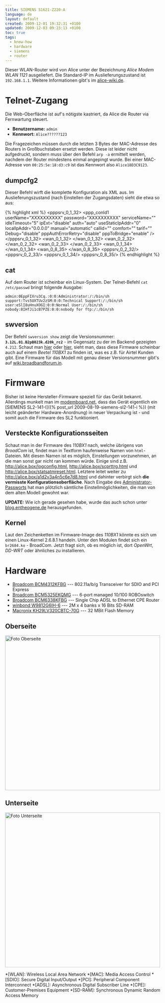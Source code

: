 ```yaml
---
title: SIEMENS S1621-Z220-A
language: de
layout: default
created: 2009-12-01 19:32:31 +0100
updated: 2009-12-03 09:23:13 +0100
toc: true
tags:
  - know-how
  - hardware
  - siemens
  - router
---
```

Dieser WLAN-Router wird von Alice unter der Bezeichnung *Alice Modem WLAN 1121* ausgeliefert. Die Standard-IP im
Auslieferungszustand ist `192.168.1.1`. Weitere Informationen gibt's im [alice-wiki.de](http://www.alice-wiki.de/Alice_Modem_1121_WLAN).


Telnet-Zugang
=============

Die Web-Oberfläche ist auf's nötigste kastriert, da Alice die Router via Fernwartung steuert.

* **Benutzername:** `admin`
* **Kennwort:** `Alice??????123`

Die Fragezeichen müssen durch die letzten 3 Bytes der MAC-Adresse des Routers in Großbuchstaben ersetzt werden.
Diese ist leider nicht aufgedruckt, sondern muss über den Befehl `arp -a` ermittelt werden, nachdem der Router
mindestens einmal angepingt wurde. Bei einer MAC-Adresse von `00:25:5e:18:d3:c9` ist das Kennwort also `Alice18D3C9123`.


dumpcfg2
--------

Dieser Befehl wirft die komplette Konfiguration als XML aus. Im Auslieferungszustand (nach Einstellen der Zugangsdaten)
sieht die etwa so aus:

{% highlight xml %}
<psitree>
<SystemInfo>
<protocol autoScan="enable" upnp="disable" igmpSnp ="disable" igmpMode ="disable" macFilterPolicy="forward" encodePassword="enable" siproxd="enable"/>
<sysLog state="disable" displayLevel="ERR" logLevel="DEBUG" option="local" serverIP="0.0.0.0" serverPort="514"/>
<snmp state="disable" readCommunity="public" writeCommunity="private" sysName="Broadcom" sysLocation="unknown" sysContact="unknown" trapIP="0.0.0.0"/>
<sysUserName value="admin"/>
<sysPassword value=""/>
<sptPassword value="c3VwcG9ydA=="/>
<usrPassword value="MA=="/>
<dns dynamic="enable" primary="192.168.1.1" secondary="192.168.1.1" domain="box" host="alice"/>
</SystemInfo>
<WirelessCfg>
<vars state="enabled" ssIdIndex="0" country="DE" apMode="ap"  bridgeRestrict="enabled"  wdsMAC_0=""  wdsMAC_1=""  wdsMAC_2=""  wdsMAC_3=""  band="b" channel="9" rate="auto" multicastRate="auto" basicRate="default" fragThreshold="2346" RTSThreshold="2347" DTIM="1" beacon="100" XPress="off" gMode="auto" gProtection="auto" preamble="long" AfterBurner="off" TxPowerPercent="100" WME="off" WMENoAck="off" WMEApsd="on"  RegulatoryMode="off" PreNetRadarDectTime="60" InNetRadarDectTime="60" TpcMitigation="0" AutoChannelTimer="0" globalMaxAssoc="16" />
<wlMssidVars tableSize="2">
<wlMssidEntry enblSsId="1" ssId="ALICE-WLAND8" hide="0" apIsolation="off" fltMacMode="disabled" disableWme="off" MaxAssoc = "16"  wsc_mode="enabled"  wsc_config_state="1"  authMode="psk" radiusServerIP="0.0.0.0" radiusServerPort="1812" radiusServerKey="" wep="disabled" auth="0" keyBit="128-bit" key64_1="" key64_2="" key64_3="" key64_4="" key64Index="1" key128_1=""  key128_2=""  key128_3=""  key128_4=""  key128Index="1" wpaRekey="0" wpakey="Y2QzY2U0YjhlMzJj"  Preauthentication="off" ReauthTimeout="36000" wpa="tkip" tr69cBeaconType="Basic" tr69cBasicEncryptionModes="None" tr69cBasicAuthenticationMode="None" tr69cWPAEncryptionModes="TKIPEncryption" tr69cWPAAuthenticationMode="PSKAuthentication" tr69cIEEE11iEncryptionModes="AESEncryption" tr69cIEEE11iAuthenticationMode="EAPAuthentication"/>
<wlMssidEntry enblSsId="0" ssId="Guest" hide="0" apIsolation="off" fltMacMode="disabled" disableWme="off" MaxAssoc = "16"  wsc_mode="enabled"  wsc_config_state="1"  authMode="psk" radiusServerIP="0.0.0.0" radiusServerPort="1812" radiusServerKey="" wep="disabled" auth="0" keyBit="128-bit" key64_1="" key64_2="" key64_3="" key64_4="" key64Index="1" key128_1=""  key128_2=""  key128_3=""  key128_4=""  key128Index="1" wpaRekey="0" wpakey=""  Preauthentication="off" ReauthTimeout="36000" wpa="tkip" tr69cBeaconType="Basic" tr69cBasicEncryptionModes="None" tr69cBasicAuthenticationMode="None" tr69cWPAEncryptionModes="TKIPEncryption" tr69cWPAAuthenticationMode="PSKAuthentication" tr69cIEEE11iEncryptionModes="AESEncryption" tr69cIEEE11iAuthenticationMode="EAPAuthentication"/>
</wlMssidVars>
</WirelessCfg>
<AtmCfg>
<initCfg structureId="2" threadPriority="25" freeCellQSize="10" freePktQSize="200" freePktQBufSize="1600" freePktQBufOffset="32" rxCellQSize="10" rxPktQSize="200" txFifoPriority="64" aal5MaxSduLen="64" aal2MaxSduLen="0"/>
</AtmCfg>
<AtmCfgTd>
<td1 cat="UBR" PCR="0" SCR="0" MBS="0"/>
</AtmCfgTd>
<AtmCfgVcc>
<vccId9999 portId="0" vpi="0" vci="65534" tdId="0" aalType="AAL2" adminStatus="down" encap="unknown" qos="disable" instanceId="1509949445"/>
<vccId1 portId="0" vpi="1" vci="32" tdId="1" aalType="AAL5" adminStatus="up" encap="llc" qos="disable" instanceId="1509949441"/>
<vccId2 portId="0" vpi="2" vci="32" tdId="1" aalType="AAL5" adminStatus="up" encap="llc" qos="disable" instanceId="1509949442"/>
<vccId3 portId="0" vpi="2" vci="33" tdId="1" aalType="AAL5" adminStatus="up" encap="llc" qos="disable" instanceId="1509949443"/>
<vccId4 portId="0" vpi="1" vci="34" tdId="1" aalType="AAL5" adminStatus="up" encap="llc" qos="disable" instanceId="1509949444"/>
<vccId5 portId="0" vpi="8" vci="35" tdId="1" aalType="AAL5" adminStatus="up" encap="llc" qos="disable" instanceId="1509949445"/>
</AtmCfgVcc>
<SecCfg>
<qosMgmtCfg enableQos="disable" defaultDSCPMark="-1" defaultQueue="-1"/>
<srvCtrlList ftp="lan" http="lan" icmp="lan" snmp="disable" ssh="disable" telnet="lan" tftp="disable"/>
</SecCfg>
<Lan>
<entry9999 address="1.1.1.1" mask="255.255.255.0" dhcpServer="disable" confDhcpSrv="disable" leasedTime="0" startAddr="0.0.0.0" endAddr="0.0.0.0" subnetMask="0.0.0.0" instanceId="1509949447"/>
<entry1 address="192.168.1.1" mask="255.255.255.0" dhcpServer="enable" confDhcpSrv="enable" leasedTime="168" startAddr="192.168.1.50" endAddr="192.168.1.100" subnetMask="255.255.255.0" instanceId="1509949441"/>
</Lan>
<RouteCfg>
<ripGlobal state="disable" ripIfcTableSize="1"/>
<ripIfc tableSize="1">
<ripIfcEntry id="1" name="br0" state="disable" version="2" operation="active"/>
</ripIfc>
</RouteCfg>
<PMapCfg>
<pmap tableSize="2">
<pmapEntry id="1" groupName="Default" groupKey="1" groupStatus="1" ifList="wl0:2|eth0.2:3|eth0.3:4|eth0.4:5|nas_0_8_35:10" vendorid0="" vendorid1="" vendorid2="" vendorid3="" vendorid4=""/>
<pmapEntry id="2" groupName="STB" groupKey="2" groupStatus="1" ifList="eth0.5:6|nas_0_1_34:9|nas_0_2_32:7|nas_0_2_33:8" vendorid0="" vendorid1="" vendorid2="" vendorid3="" vendorid4=""/>
</pmap>
<pmapFlt tableSize="10">
<pmapFltEntry id="1" instance="1" status="enable" bridgeRef="-1" interfaceRef="eth0"/>
<pmapFltEntry id="2" instance="2" status="enable" bridgeRef="1" interfaceRef="wl0"/>
<pmapFltEntry id="3" instance="3" status="enable" bridgeRef="1" interfaceRef="eth0.2"/>
<pmapFltEntry id="4" instance="4" status="enable" bridgeRef="1" interfaceRef="eth0.3"/>
<pmapFltEntry id="5" instance="5" status="enable" bridgeRef="1" interfaceRef="eth0.4"/>
<pmapFltEntry id="6" instance="6" status="enable" bridgeRef="2" interfaceRef="eth0.5"/>
<pmapFltEntry id="7" instance="7" status="enable" bridgeRef="2" interfaceRef="nas_0_2_32"/>
<pmapFltEntry id="8" instance="8" status="enable" bridgeRef="2" interfaceRef="nas_0_2_33"/>
<pmapFltEntry id="9" instance="9" status="enable" bridgeRef="2" interfaceRef="nas_0_1_34"/>
<pmapFltEntry id="10" instance="10" status="enable" bridgeRef="1" interfaceRef="nas_0_8_35"/>
</pmapFlt>
<pmapIfcCfg pmapIfName="eth0" pmapIfcStatus="enable"/>
</PMapCfg>
<Global>
<cfg quickbypass="1" enablefilt="0" isfirstdefault="0" rmflag="0" enableportwd="0"/>
</Global>
<ADSL>
<settings G.Dmt="enable" G.lite="disable" T1.413="disable" ADSL2="enable" AnnexL="disable" ADSL2plus="enable" AnnexM="disable" pair="inner" bitswap="enable" SRA="disable"/>
</ADSL>
<pppsrv_0_1_32>
<ppp_conId1 userName="XXXXXXXXXX" password="XXXXXXXXXX" serviceName="" idleTimeout="5" ipExt="disable" auth="auto" useStaticIpAddr="0" localIpAddr="0.0.0.0" manual="automatic" callid="" comfort="" tarif="" Debug="disable" pppAuthErrorRetry="disable" pppToBridge="enable" />
</pppsrv_0_1_32>
<wan_0_1_32>
<entry1 vccId="1" vlanMuxId="-1" conId="1" name="pppoe_0_1_32_1" protocol="PPPOE" encap="LLC" firewall="enable" nat="enable" fullcone="disable" igmp="enable" vlanId="-1" service="enable" instanceId="1509949442"/>
</wan_0_1_32>
<wan_0_2_32>
<entry1 vccId="2" vlanMuxId="-1" conId="1" name="br_0_2_32" protocol="BRIDGE" encap="LLC" firewall="disable" nat="disable" fullcone="disable" igmp="disable" vlanId="-1" service="enable" instanceId="1509949444"/>
</wan_0_2_32>
<wan_0_2_33>
<entry1 vccId="3" vlanMuxId="-1" conId="1" name="br_0_2_33" protocol="BRIDGE" encap="LLC" firewall="disable" nat="disable" fullcone="enable" igmp="disable" vlanId="-1" service="enable" instanceId="1509949445"/>
</wan_0_2_33>
<wan_0_1_34>
<entry1 vccId="4" vlanMuxId="-1" conId="1" name="br_0_1_34" protocol="BRIDGE" encap="LLC" firewall="disable" nat="disable" fullcone="enable" igmp="disable" vlanId="-1" service="enable" instanceId="1509949446"/>
</wan_0_1_34>
<wan_0_8_35>
<entry1 vccId="5" vlanMuxId="-1" conId="1" name="br_0_8_35" protocol="BRIDGE" encap="LLC" firewall="disable" nat="disable" fullcone="disable" igmp="disable" vlanId="-1" service="enable" instanceId="1509949447"/>
</wan_0_8_35>
<StaticIpCfg/>
<IPSec/>
<CertCfg/>
<DDNSCfg/>
<SNTPCfg/>
<ToDCfg/>
<ToDUrlFilter/>
<EngDbgCfg/>
<pppsrv_0_2_32/>
<pppsrv_0_2_33/>
<pppsrv_0_1_34/>
<pppsrv_0_8_35/>
</psitree>
{% endhighlight %}


cat
---

Auf dem Router ist scheinbar ein Linux-System. Der Telnet-Befehl `cat /etc/passwd` bringt folgende Ausgabe:

~~~
admin:0EppFIXru3Cq.:0:0:Administrator:/:/bin/sh
support:Tvs5UXTUv2zSM:0:0:Technical Support:/:/bin/sh
user:eSlI8uHnuXOGI:0:0:Normal User:/:/bin/sh
nobody:8IHfJi1cB7PZE:0:0:nobody for ftp:/:/bin/sh
~~~


swversion
---------

Der Befehl `swversion show` zeigt die Versionsnummer: **`3.12L.01.B2pB023k.d20k_rc2`** - im Gegensatz zu der im Backend
gezeigten `4.212`. Schaut man [hier](http://broadbandforum.in/bsnl-broadband/49368-firmware-upgrade-all-models-bsnl/3/#post327148)
oder [hier](http://www.indiabroadband.net/bsnl-broadband/12849-help-needed-could-not-open-some-web-sites.html#post83962),
sieht man, dass diese Firmware scheinbar auch auf einem *Beetel 110BX1* zu finden ist, was es z.B. für Airtel Kunden
gibt. Eine Firmware für das Modell mit genau dieser Versionsnummer gibt's auf [wiki.broadbandforum.in](http://wiki.broadbandforum.in/beetel-110-bx1-firmware-312l01a2pb023kd20k-rc2).


Firmware
========

Bisher ist keine Hersteller-Firmware speziell für das Gerät bekannt. Allerdings munkelt man im [modemboard.net](http://www.modemboard.net/topic/1338-alice-wlan-1121-firmware-betreiben/),
dass das Gerät eigentlich ein [SIEMENS SL2-141-I]({% post_url 2009-08-19-siemens-sl2-141-i %}) (mit leicht geänderter
Hardware-Anordnung) in neuer Verpackung ist - und somit auch die Firmware des SL2 funktioniert.


Versteckte Konfigurationsseiten
-------------------------------

Schaut man in der Firmware des *110BX1* nach, welche übrigens von *BroadCom* ist, findet man in Textform haufenweise
Namen von `html`-Dateien. Mit diesen Namen ist es möglich, Einstellungen vorzunehmen, an die man sonst gar nicht ran
kommen würde. Einige sind z.B. <http://alice.box/logconfig.html>, <http://alice.box/scprttrg.html> und <http://alice.box/statsatmreset.html>.
Letztere leitet weiter zu <http://alice.box/a1d2v3a4n5c6e7d8.html> und dahinter verbirgt sich **die vermisste Konfigurationsoberfläche**.
Nach Eingabe des [Administrator-Passworts](#telnet-zugang) hat man plötzlich sämtliche Einstellmöglichkeiten, die man
von dem alten Modell gewohnt war.

**UPDATE:** Wie ich gerade gesehen habe, wurde das auch schon unter
[blog.entheogene.de](http://blog.entheogene.de/index.php?itemid=469) herausgefunden.


Kernel
------

Laut den Zeichenketten im Firmware-Image des *110BX1* könnte es sich um einen Linux-Kernel 2.6.8.1 handeln. Unter den
Modulen findet sich ein `br2684.ko` - BroadCom. Jetzt fragt sich, ob es möglich ist, dort *OpenWrt*, *DD-WRT* oder
ähnliches zu installieren.


Hardware
========

* [Broadcom BCM4312KFBG](http://www.broadcom.com/products/Wireless-LAN/802.11-Wireless-LAN-Solutions/BCM4312) --- 802.11a/b/g Transceiver for SDIO and PCI Express
* [Broadcom BCM5325EKQMG](http://www.alldatasheet.com/datasheet-pdf/pdf/176014/BOARDCOM/BCM5325E.html) --- 6-port managed 10/100 ROBOswitch
* [Broadcom BCM6338KFBG](http://www.alldatasheet.com/datasheet-pdf/pdf/84791/BOARDCOM/BCM6335.html) --- Single Chip ADSL to Ethernet CPE Router
* [winbond W9812G6IH-6](http://winbond-usa.com/products/winbond_products/pdfs/Memory/W9812G6IHa.pdf) --- 2M x 4 banks x 16 Bits SD-RAM
* [Macronix KH29LV320CBTC-70G](http://www.macronix.com.hk/datasheet/KH29LV320CT-B-1.1.pdf) --- 32 MBit Flash Memory


Oberseite
---------

<img src="{{ site.url }}/assets/board-top.jpg" alt="Foto Oberseite" height="500" />


Unterseite
----------

<img src="{{ site.url }}/assets/board-bottom.jpg" alt="Foto Unterseite" height="500" />


*[WLAN]: Wireless Local Area Network
*[MAC]: Media Access Control
*[SDIO]: Secure Digital Input/Output
*[PCI]: Peripheral Component Interconnect
*[ADSL]: Asynchronous Digital Subscriber Line
*[CPE]: Customer-Premises Equipment
*[SD-RAM]: Synchronous Dynamic Random Access Memory
